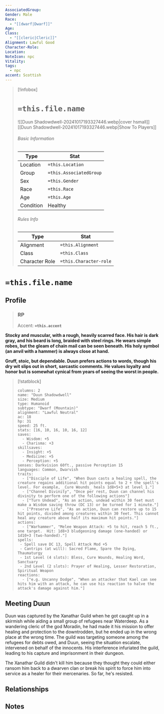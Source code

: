 ```yaml
---
AssociatedGroup: 
Gender: Male
Race:
  - "[[dwarf|Dwarf]]"
Age: 
Class:
  - "[[cleric|Cleric]]"
Alignment: Lawful Good
Character-Role: 
Location: 
NoteIcon: npc
Vitality: 
tags:
  - npc
accent: Scottish
---
```




> [!infobox]
> # `=this.file.name`
> ![[Duun Shadowdwell-20241017193327446.webp|cover hsmall]]
> [[Duun Shadowdwell-20241017193327446.webp|Show To Players]]
> ###### Basic Information
> Type |  Stat |
> ---|---|
> Location | `=this.Location` |
> Group | `=this.AssociatedGroup` |
> Sex | `=this.Gender` |
> Race | `=this.Race` |
> Age | `=this.Age` |
> Condition | Healthy |
> ###### Rules Info
> Type |  Stat |
> ---|---|
> Alignment | `=this.Alignment` |
> Class | `=this.Class` |
> Character Role | `=this.Character-role` |

# `=this.file.name`
## Profile

> ### RP
> Accent: **`=this.accent`**

**Stocky and muscular, with a rough, heavily scarred face. His hair is dark gray, and his beard is long, braided with steel rings. He wears simple robes, but the gleam of chain mail can be seen beneath. His holy symbol (an anvil with a hammer) is always close at hand.**

**Gruff, stoic, but dependable. Duun prefers actions to words, though his dry wit slips out in short, sarcastic comments. He values loyalty and honor but is somewhat cynical from years of seeing the worst in people.**


> [!statblock]
> ```statblock
> columns: 2
> name: "Duun Shadowdwell"
> size: Medium
> type: Humanoid
> subtype: "Dwarf (Mountain)"
> alignment: "Lawful Neutral"
> ac: 18
> hp: 31
> speed: 25 ft.
> stats: [16, 10, 16, 10, 16, 12]
> saves:
>   - Wisdom: +5
>   - Charisma: +3
> skillsaves:
>   - Insight: +5
>   - Medicine: +5
>   - Perception: +5
> senses: Darkvision 60ft., passive Perception 15
> languages: Common, Dwarvish
> traits:
>   - ["Disciple of Life", "When Duun casts a healing spell, the creature regains additional hit points equal to 2 + the spell's level. For example, _Cure Wounds_ heals 1d8+5+3 at level 1."]
>   - ["Channel Divinity", "Once per rest, Duun can channel his divinity to perform one of the following actions"]
>   - ["Turn Undead", "As an action, undead within 30 feet must make a Wisdom saving throw (DC 13) or be turned for 1 minute."]
>   - ["Preserve Life", "As an action, Duun can restore up to 15 hit points, divided among creatures within 30 feet. This cannot heal any creature above half its maximum hit points."]
> actions:
>   - ["Warhammer", "Melee Weapon Attack: +5 to hit, reach 5 ft., one target.  Hit: 1d8+3 bludgeoning damage (one-handed) or 1d10+3 (two-handed)."]
> spells:
>  - Spell save DC 13, Spell Attack Mod +5
>  - Cantrips (at will): Sacred Flame, Spare the Dying, Thaumaturgy
>  - 1st Level (4 slots): Bless, Cure Wounds, Healing Word, Sanctuary
>  - 2nd Level (2 slots): Prayer of Healing, Lesser Restoration, Spiritual Weapon
> reactions:
>   - ["e.g. Uncanny Dodge", "When an attacker that Kael can see hits him with an attack, he can use his reaction to halve the attack's damage against him."]
> ```

## Meeting Duun
Duun was captured by the Xanathar Guild when he got caught up in a skirmish while aiding a small group of refugees near Waterdeep. As a wandering cleric of the god Moradin, he had made it his mission to offer healing and protection to the downtrodden, but he ended up in the wrong place at the wrong time. The guild was targeting someone among the refugees for debts owed, and Duun, seeing the situation escalate, intervened on behalf of the innocents. His interference infuriated the guild, leading to his capture and imprisonment in their dungeon.

The Xanathar Guild didn't kill him because they thought they could either ransom him back to a dwarven clan or break his spirit to force him into service as a healer for their mercenaries. So far, he's resisted.

## Relationships

## Notes
